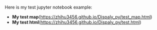 Here is my test jupyter notebook example:
- **My test map**(https://zhihu3456.github.io/Dispaly_py/test_map.html)
- **My test html**(https://zhihu3456.github.io/Dispaly_py/test.html)

